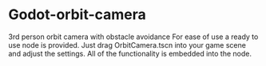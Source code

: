 # Godot-orbit-camera
 3rd person orbit camera with obstacle avoidance
 For ease of use a ready to use node is provided. Just drag OrbitCamera.tscn into your game scene and adjust the settings. All of the functionality is embedded into the node.
 
